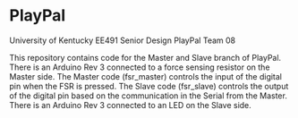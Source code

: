 # PlayPal
University of Kentucky EE491 Senior Design PlayPal Team 08

This repository contains code for the Master and Slave branch of PlayPal. There is an Arduino Rev 3 connected to a force sensing resistor on the Master side. The Master code (fsr_master) controls the input of the digital pin when the FSR is pressed. The Slave code (fsr_slave) controls the output of the digital pin based on the communication in the Serial from the Master. There is an Arduino Rev 3 connected to an LED on the Slave side.

